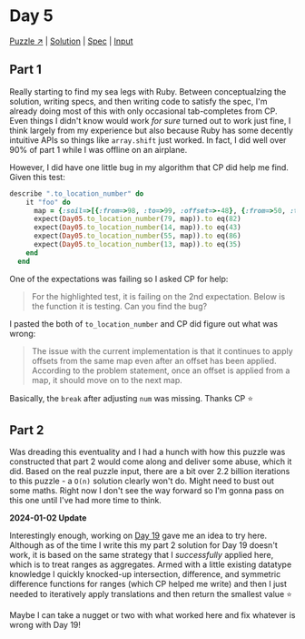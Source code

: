 # Day 5

[Puzzle ↗️](https://adventofcode.com/2023/day/5) |
[Solution](../lib/day05.rb) |
[Spec](../spec/day05_spec.rb) |
[Input](../input/day05.txt)

## Part 1

Really starting to find my sea legs with Ruby. Between conceptualzing the solution, writing specs, and then writing code
to satisfy the spec, I'm already doing most of this with only occasional tab-completes from CP. Even things I didn't
know would work _for sure_ turned out to work just fine, I think largely from my experience but also because Ruby has
some decently intuitive APIs so things like `array.shift` just worked. In fact, I did well over 90% of part 1 while I
was offline on an airplane.

However, I did have one little bug in my algorithm that CP did help me find. Given this test:

```ruby
describe ".to_location_number" do
    it "foo" do
      map = {:soil=>[{:from=>98, :to=>99, :offset=>-48}, {:from=>50, :to=>97, :offset=>2}], :fertilizer=>[{:from=>15, :to=>51, :offset=>-15}, {:from=>52, :to=>53, :offset=>-15}, {:from=>0, :to=>14, :offset=>39}], :water=>[{:from=>53, :to=>60, :offset=>-4}, {:from=>11, :to=>52, :offset=>-11}, {:from=>0, :to=>6, :offset=>42}, {:from=>7, :to=>10, :offset=>50}], :light=>[{:from=>18, :to=>24, :offset=>70}, {:from=>25, :to=>94, :offset=>-7}], :temperature=>[{:from=>77, :to=>99, :offset=>-32}, {:from=>45, :to=>63, :offset=>36}, {:from=>64, :to=>76, :offset=>4}], :humidity=>[{:from=>69, :to=>69, :offset=>-69}, {:from=>0, :to=>68, :offset=>1}], :location=>[{:from=>56, :to=>92, :offset=>4}, {:from=>93, :to=>96, :offset=>-37}]}
      expect(Day05.to_location_number(79, map)).to eq(82)
      expect(Day05.to_location_number(14, map)).to eq(43)
      expect(Day05.to_location_number(55, map)).to eq(86)
      expect(Day05.to_location_number(13, map)).to eq(35)
    end
  end
```

One of the expectations was failing so I asked CP for help:

> For the highlighted test, it is failing on the 2nd expectation. Below is the function it is testing. Can you find the bug?

I pasted the both of `to_location_number` and CP did figure out what was wrong:

> The issue with the current implementation is that it continues to apply offsets from the same map even after an offset
> has been applied. According to the problem statement, once an offset is applied from a map, it should move on to the
> next map.

Basically, the `break` after adjusting `num` was missing. Thanks CP ⭐

## Part 2

Was dreading this eventuality and I had a hunch with how this puzzle was constructed that part 2 would come along and
deliver some abuse, which it did. Based on the real puzzle input, there are a bit over 2.2 billion iterations to this
puzzle - a `O(n)` solution clearly won't do. Might need to bust out some maths. Right now I don't see the way forward so
I'm gonna pass on this one until I've had more time to think.

**2024-01-02 Update**

Interestingly enough, working on [Day 19](./day19.md) gave me an idea to try here. Although as of the time I write this
my part 2 solution for Day 19 doesn't work, it is based on the same strategy that I _successfully_ applied here, which
is to treat ranges as aggregates. Armed with a little existing datatype knowledge I quickly knocked-up intersection,
difference, and symmetric difference functions for ranges (which CP helped me write) and then I just needed to
iteratively apply translations and then return the smallest value ⭐

Maybe I can take a nugget or two with what worked here and fix whatever is wrong with Day 19!
